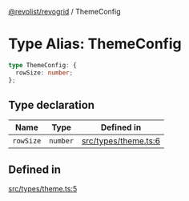 [@revolist/revogrid](README.md) / ThemeConfig

# Type Alias: ThemeConfig

```ts
type ThemeConfig: {
  rowSize: number;
};
```

## Type declaration

| Name | Type | Defined in |
| ------ | ------ | ------ |
| `rowSize` | `number` | [src/types/theme.ts:6](https://github.com/revolist/revogrid/blob/11c1e89888ac9588cc703e312811b4cdaf67f0fb/src/types/theme.ts#L6) |

## Defined in

[src/types/theme.ts:5](https://github.com/revolist/revogrid/blob/11c1e89888ac9588cc703e312811b4cdaf67f0fb/src/types/theme.ts#L5)

